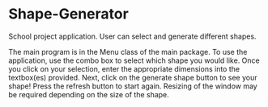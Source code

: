 # Shape-Generator
School project application. User can select and generate different shapes.

The main program is in the Menu class of the main package. To use the application, use the combo box to select which shape you would like. 
Once you click on your selection, enter the appropriate dimensions into the textbox(es) provided. 
Next, click on the generate shape button to see your shape! Press the refresh button to start again. 
Resizing of the window may be required depending on the size of the shape.
